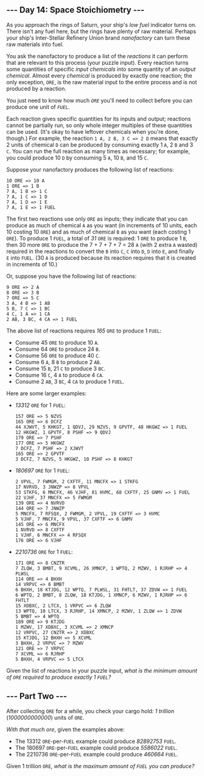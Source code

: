 <h2>--- Day 14: Space Stoichiometry ---</h2><p>As you approach the rings of Saturn, your ship's <em>low fuel</em> indicator turns on.  There isn't any fuel here, but the rings have plenty of raw material.  Perhaps your ship's <span title="Yes, the acronym is intentional.">Inter-Stellar Refinery Union</span> brand <em>nanofactory</em> can turn these raw materials into fuel.</p>
<p>You ask the nanofactory to produce a list of the <em>reactions</em> it can perform that are relevant to this process (your puzzle input). Every reaction turns some quantities of specific <em>input chemicals</em> into some quantity of an <em>output chemical</em>. Almost every <em>chemical</em> is produced by exactly one reaction; the only exception, <code>ORE</code>, is the raw material input to the entire process and is not produced by a reaction.</p>
<p>You just need to know how much <code><em>ORE</em></code> you'll need to collect before you can produce one unit of <code><em>FUEL</em></code>.</p>
<p>Each reaction gives specific quantities for its inputs and output; reactions cannot be partially run, so only whole integer multiples of these quantities can be used.  (It's okay to have leftover chemicals when you're done, though.) For example, the reaction <code>1 A, 2 B, 3 C =&gt; 2 D</code> means that exactly 2 units of chemical <code>D</code> can be produced by consuming exactly 1 <code>A</code>, 2 <code>B</code> and 3 <code>C</code>.  You can run the full reaction as many times as necessary; for example, you could produce 10 <code>D</code> by consuming 5 <code>A</code>, 10 <code>B</code>, and 15 <code>C</code>.</p>
<p>Suppose your nanofactory produces the following list of reactions:</p>
<pre><code>10 ORE =&gt; 10 A
1 ORE =&gt; 1 B
7 A, 1 B =&gt; 1 C
7 A, 1 C =&gt; 1 D
7 A, 1 D =&gt; 1 E
7 A, 1 E =&gt; 1 FUEL
</code></pre>
<p>The first two reactions use only <code>ORE</code> as inputs; they indicate that you can produce as much of chemical <code>A</code> as you want (in increments of 10 units, each 10 costing 10 <code>ORE</code>) and as much of chemical <code>B</code> as you want (each costing 1 <code>ORE</code>).  To produce 1 <code>FUEL</code>, a total of <em>31</em> <code>ORE</code> is required: 1 <code>ORE</code> to produce 1 <code>B</code>, then 30 more <code>ORE</code> to produce the 7 + 7 + 7 + 7 = 28 <code>A</code> (with 2 extra <code>A</code> wasted) required in the reactions to convert the <code>B</code> into <code>C</code>, <code>C</code> into <code>D</code>, <code>D</code> into <code>E</code>, and finally <code>E</code> into <code>FUEL</code>. (30 <code>A</code> is produced because its reaction requires that it is created in increments of 10.)</p>
<p>Or, suppose you have the following list of reactions:</p>
<pre><code>9 ORE =&gt; 2 A
8 ORE =&gt; 3 B
7 ORE =&gt; 5 C
3 A, 4 B =&gt; 1 AB
5 B, 7 C =&gt; 1 BC
4 C, 1 A =&gt; 1 CA
2 AB, 3 BC, 4 CA =&gt; 1 FUEL
</code></pre>
<p>The above list of reactions requires <em>165</em> <code>ORE</code> to produce 1 <code>FUEL</code>:</p>
<ul>
<li>Consume 45 <code>ORE</code> to produce 10 <code>A</code>.</li>
<li>Consume 64 <code>ORE</code> to produce 24 <code>B</code>.</li>
<li>Consume 56 <code>ORE</code> to produce 40 <code>C</code>.</li>
<li>Consume 6 <code>A</code>, 8 <code>B</code> to produce 2 <code>AB</code>.</li>
<li>Consume 15 <code>B</code>, 21 <code>C</code> to produce 3 <code>BC</code>.</li>
<li>Consume 16 <code>C</code>, 4 <code>A</code> to produce 4 <code>CA</code>.</li>
<li>Consume 2 <code>AB</code>, 3 <code>BC</code>, 4 <code>CA</code> to produce 1 <code>FUEL</code>.</li>
</ul>
<p>Here are some larger examples:</p>
<ul>
<li><p><em>13312</em> <code>ORE</code> for 1 <code>FUEL</code>:</p>
<pre><code>157 ORE =&gt; 5 NZVS
165 ORE =&gt; 6 DCFZ
44 XJWVT, 5 KHKGT, 1 QDVJ, 29 NZVS, 9 GPVTF, 48 HKGWZ =&gt; 1 FUEL
12 HKGWZ, 1 GPVTF, 8 PSHF =&gt; 9 QDVJ
179 ORE =&gt; 7 PSHF
177 ORE =&gt; 5 HKGWZ
7 DCFZ, 7 PSHF =&gt; 2 XJWVT
165 ORE =&gt; 2 GPVTF
3 DCFZ, 7 NZVS, 5 HKGWZ, 10 PSHF =&gt; 8 KHKGT
</code></pre></li>
<li><p><em>180697</em> <code>ORE</code> for 1 <code>FUEL</code>:</p>
<pre><code>2 VPVL, 7 FWMGM, 2 CXFTF, 11 MNCFX =&gt; 1 STKFG
17 NVRVD, 3 JNWZP =&gt; 8 VPVL
53 STKFG, 6 MNCFX, 46 VJHF, 81 HVMC, 68 CXFTF, 25 GNMV =&gt; 1 FUEL
22 VJHF, 37 MNCFX =&gt; 5 FWMGM
139 ORE =&gt; 4 NVRVD
144 ORE =&gt; 7 JNWZP
5 MNCFX, 7 RFSQX, 2 FWMGM, 2 VPVL, 19 CXFTF =&gt; 3 HVMC
5 VJHF, 7 MNCFX, 9 VPVL, 37 CXFTF =&gt; 6 GNMV
145 ORE =&gt; 6 MNCFX
1 NVRVD =&gt; 8 CXFTF
1 VJHF, 6 MNCFX =&gt; 4 RFSQX
176 ORE =&gt; 6 VJHF
</code></pre></li>
<li><p><em>2210736</em> <code>ORE</code> for 1 <code>FUEL</code>:</p>
<pre><code>171 ORE =&gt; 8 CNZTR
7 ZLQW, 3 BMBT, 9 XCVML, 26 XMNCP, 1 WPTQ, 2 MZWV, 1 RJRHP =&gt; 4 PLWSL
114 ORE =&gt; 4 BHXH
14 VRPVC =&gt; 6 BMBT
6 BHXH, 18 KTJDG, 12 WPTQ, 7 PLWSL, 31 FHTLT, 37 ZDVW =&gt; 1 FUEL
6 WPTQ, 2 BMBT, 8 ZLQW, 18 KTJDG, 1 XMNCP, 6 MZWV, 1 RJRHP =&gt; 6 FHTLT
15 XDBXC, 2 LTCX, 1 VRPVC =&gt; 6 ZLQW
13 WPTQ, 10 LTCX, 3 RJRHP, 14 XMNCP, 2 MZWV, 1 ZLQW =&gt; 1 ZDVW
5 BMBT =&gt; 4 WPTQ
189 ORE =&gt; 9 KTJDG
1 MZWV, 17 XDBXC, 3 XCVML =&gt; 2 XMNCP
12 VRPVC, 27 CNZTR =&gt; 2 XDBXC
15 KTJDG, 12 BHXH =&gt; 5 XCVML
3 BHXH, 2 VRPVC =&gt; 7 MZWV
121 ORE =&gt; 7 VRPVC
7 XCVML =&gt; 6 RJRHP
5 BHXH, 4 VRPVC =&gt; 5 LTCX
</code></pre></li>
</ul>
<p>Given the list of reactions in your puzzle input, <em>what is the minimum amount of <code>ORE</code> required to produce exactly 1 <code>FUEL</code>?</em></p>
</article>

<h2 id="part2">--- Part Two ---</h2><p>After collecting <code>ORE</code> for a while, you check your cargo hold: <em>1 trillion</em> (<em>1000000000000</em>) units of <code>ORE</code>.</p>
<p><em>With that much ore</em>, given the examples above:</p>
<ul>
<li>The 13312 <code>ORE</code>-per-<code>FUEL</code> example could produce <em>82892753</em> <code>FUEL</code>.</li>
<li>The 180697 <code>ORE</code>-per-<code>FUEL</code> example could produce <em>5586022</em> <code>FUEL</code>.</li>
<li>The 2210736 <code>ORE</code>-per-<code>FUEL</code> example could produce <em>460664</em> <code>FUEL</code>.</li>
</ul>
<p>Given 1 trillion <code>ORE</code>, <em>what is the maximum amount of <code>FUEL</code> you can produce?</em></p>
</article>
